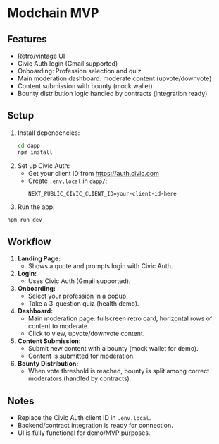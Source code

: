 # Modchain MVP

## Features
- Retro/vintage UI
- Civic Auth login (Gmail supported)
- Onboarding: Profession selection and quiz
- Main moderation dashboard: moderate content (upvote/downvote)
- Content submission with bounty (mock wallet)
- Bounty distribution logic handled by contracts (integration ready)

## Setup
1. Install dependencies:
   ```bash
   cd dapp
   npm install
   ```
2. Set up Civic Auth:
   - Get your client ID from https://auth.civic.com
   - Create `.env.local` in `dapp/`:
     ```env
     NEXT_PUBLIC_CIVIC_CLIENT_ID=your-client-id-here
     ```
3. Run the app:
```bash
npm run dev
   ```

## Workflow
1. **Landing Page:**
   - Shows a quote and prompts login with Civic Auth.
2. **Login:**
   - Uses Civic Auth (Gmail supported).
3. **Onboarding:**
   - Select your profession in a popup.
   - Take a 3-question quiz (health demo).
4. **Dashboard:**
   - Main moderation page: fullscreen retro card, horizontal rows of content to moderate.
   - Click to view, upvote/downvote content.
5. **Content Submission:**
   - Submit new content with a bounty (mock wallet for demo).
   - Content is submitted for moderation.
6. **Bounty Distribution:**
   - When vote threshold is reached, bounty is split among correct moderators (handled by contracts).

## Notes
- Replace the Civic Auth client ID in `.env.local`.
- Backend/contract integration is ready for connection.
- UI is fully functional for demo/MVP purposes.
